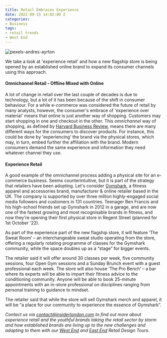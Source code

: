 ```yaml
---
title: Retail Embraces Experience
date: 2022-09-15 14:02:00 Z
categories:
- Business
tags:
- retail trends
- West End
---
```


![pexels-andres-ayrton](/uploads/pexels-andres-ayrton-6551429.jpg)

We take a look at 'experience retail' and how a new flagship store is being opened by an established online brand to expand its consumer channels using this approach. 

#### Omnichannel Retail - Offline Mixed with Online 

A lot of change in retail over the last couple of decades is due to technology, but a lot of it has been because of the shift in consumer behaviour. For a while e-commerce was considered the future of retail by many analysts, however, the consumer's embrace of 'experience over material' means that online is just another way of shopping.
Customers may start shopping in one and checkout in the other. This *omnichannel* way of shopping, as defined by [Harvard Business Review](https://hbr.org/2017/01/a-study-of-46000-shoppers-shows-that-omnichannel-retailing-works), means there are many different ways for the consumers to discover products. For instance, this could be done by 'experiencing' the brand via the physical stores, which may, in turn, embed further the affiliation with the brand. Modern consumers demand the same experience and information they need whatever channel they use. 

#### Experience Retail 

A good example of the omnichannel process adding a physical site for an e-commerce business. Seems counterintuitive, but it is part of the strategy that retailers have been adopting. 
Let's consider [Gymshark](http://www.gymshark.com), a fitness apparel and accessories brand, manufacturer & online retailer based in the UK. The company is supported by over three million highly-engaged social media followers and customers in 131 countries. Teenager Ben Francis and his high-school friends set up Gymshark in 2012 in a garage, and are now one of the fastest growing and most recognisable brands in fitness, and now they're opening their first physical store in Regent Street (planned for 1st October '22).


As part of the experience part of the new flagship store, it will feature ‘The Sweat Room’ – an interchangeable sweat studio operating from the store, offering a regularly rotating programme of classes for the Gymshark community, while the space doubles up as a “stage” for bigger events.

The retailer said it will offer around 30 classes per week, five community sessions, four Open Gym sessions and a Sunday Brunch event with a guest professional each week. The store will also house ‘The Pro Bench’ – a bar where its experts will be able to impart their fitness advice to the conditioning community. Anyone will be able to book 25-minute appointments with an in-store professional on disciplines ranging from personal training to guidance to mindset. 

The retailer said that while the store will sell Gymshark merch and apparel, it will be “a place for our community to experience the essence of Gymshark”.

*Contact us via <a href="mailto:contact@insiderlondon.com">contact@insiderlondon.com</a> to find out more about experience retail and the youthful brands taking the retail sector by storm and how established brands are living up to the new challenges and adapting to them with our [West End](https://www.insiderlondon.com/london/educational-tours/retail-design/#west-end-retail-design) and [East End](https://www.insiderlondon.com/london/educational-tours/retail-design/#east-end-retail-design) Retail Design Tours.*





